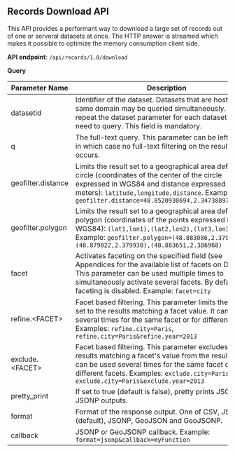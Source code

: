 ## Records Download API

This API provides a performant way to download a large set of records out of one or serveral datasets at once. The HTTP answer is streamed which makes it possible to optimize the memory consumption client side.

**API endpoint**: `/api/records/1.0/download`

**Query**

Parameter Name | Description
-------------- | -----------
datasetid | Identifier of the dataset. Datasets that are hosted in the same domain may be queried simultaneously. Simply repeat the dataset parameter for each dataset you need to query. This field is mandatory.
q | The full-text query. This parameter can be left empty, in which case no full-text filtering on the result set occurs.
geofilter.distance | Limits the result set to a geographical area defined by a circle (coordinates of the center of the circle expressed in WGS84 and distance expressed in meters): `latitude,longitude,distance`. Example: `geofilter.distance=48.8520930694,2.34738897685,1000`
geofilter.polygon | Limits the result set to a geographical area defined by a polygon (coordinates of the points expressed in WGS84): `(lat1,lon1),(lat2,lon2),(lat3,lon3)`. Example: `geofilter.polygon=(48.883086,2.379072),(48.879022,2.379930),(48.883651,2.386968)`
facet | Activates faceting on the specified field (see Appendices for the available list of facets on Datasets). This parameter can be used multiple times to simultaneously activate several facets. By default, faceting is disabled. Example: `facet=city`
refine.&lt;FACET&gt; | Facet based filtering. This parameter limits the result set to the results matching a facet value. It can be used several times for the same facet or for different facets. Examples: `refine.city=Paris`, `refine.city=Paris&refine.year=2013`
exclude.&lt;FACET&gt;	| Facet based filtering. This parameter excludes the results matching a facet's value from the result set. It can be used several times for the same facet or for different facets. Examples: `exclude.city=Paris`, `exclude.city=Paris&exclude.year=2013`
pretty_print | If set to true (default is false), pretty prints JSON and JSONP outputs.
format | Format of the response output. One of CSV, JSON (default), JSONP, GeoJSON and GeoJSONP.
callback | JSONP or GeoJSONP callback. Example: `format=jsonp&callback=myFunction`

